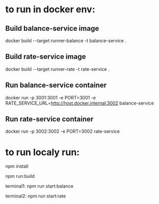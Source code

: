 # to run in docker env:

## Build balance-service image
docker build --target runner-balance -t balance-service .

## Build rate-service image
docker build --target runner-rate -t rate-service .

## Run balance-service container
docker run -p 3001:3001 -e PORT=3001 -e RATE_SERVICE_URL=http://host.docker.internal:3002 balance-service

## Run rate-service container
docker run -p 3002:3002 -e PORT=3002 rate-service

# to run localy run: 

npm install

npm run:build

terminal1: npm run start:balance

terminal2: npm run start:rate
